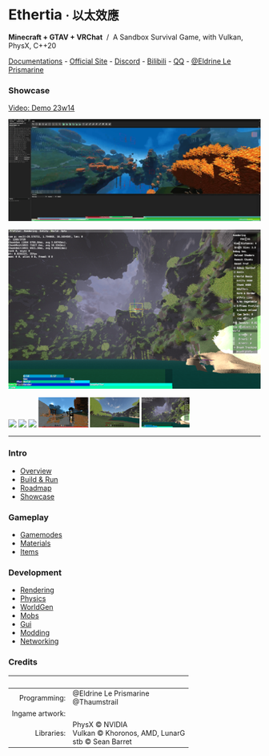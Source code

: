<!-- <img height="130" align="right" src="https://github.com/Dreamtowards/Ethertia/raw/main/run/screenshots/_figures/ethertia-poster0225d4-lres.jpg"> -->

# Ethertia <small>· 以太效應</small>

**Minecraft + GTAV + VRChat** &nbsp;/&nbsp; A Sandbox Survival Game, with Vulkan, PhysX, C++20

[Documentations](https://docs.ethertia.com) - 
[Official Site](https://ethertia.com) - 
[Discord](https://zh.wikipedia.org/wiki/Ethertia) -
[Bilibili](https://space.bilibili.com/19483166) - 
[QQ](https://jq.qq.com/?_wv=1027&k=tgM29oDM) - 
[@Eldrine Le Prismarine](https://elytra.dev/~pris)


### Showcase

[Video: Demo 23w14]()

![](https://raw.githubusercontent.com/Dreamtowards/Ethertia/main/run/screenshots/Screen%20Shot%202023-04-03%20at%2012.00.07%20AM.png)

![](https://github.com/Dreamtowards/Ethertia/raw/main/run/screenshots/2022-12-30_21.59.00_526.642.png)

<img style="height: 60px;" src="https://camo.githubusercontent.com/cadf841c48653c19c8c71b8c3f764ec3ddce08006c5a9b3870c9c1616a4b0cf8/68747470733a2f2f692e3332383838382e78797a2f323032332f30342f30322f69484f4a68382e706e67"> <img style="height: 60px;" src="https://camo.githubusercontent.com/1ea89bcbcc0fed70141ea39128828f8242a4a6c72d176751fb1ad015417fc3f9/68747470733a2f2f692e3332383838382e78797a2f323032332f30342f30322f69484f394e352e706e67"> <img style="height: 60px;" src="https://camo.githubusercontent.com/ee3b8ce18326f7306a323152ed92ae4e1b5405a482c6a5fad40c04e7865a0018/68747470733a2f2f692e3332383838382e78797a2f323032332f30342f32302f6947574d67412e706e67"> <img style="height: 60px;" src="https://github.com/Dreamtowards/Ethertia/raw/main/run/screenshots/_figures/23u07.png"> <img style="height: 60px;" src="https://github.com/Dreamtowards/Ethertia/raw/main/run/screenshots/2023-01-16_01.04.07_473.938.png"> <img style="height: 60px;" src="https://github.com/Dreamtowards/Ethertia/raw/main/run/screenshots/2022-12-30_21.59.00_526.642.png">

---

### **Intro**

- [Overview]()
- [Build & Run](run/assets/docs/zh-cn/build-run.md)
- [Roadmap](run/assets/docs/zh-cn/about-ethertia.md)
- [Showcase]()

### **Gameplay**

- [Gamemodes]()
- [Materials]()
- [Items]()

### **Development**

- [Rendering]()
- [Physics]()
- [WorldGen]()
- [Mobs]()
- [Gui]()
- [Modding]()
- [Networking]()

### **Credits**

&nbsp; | &nbsp;
---: | :---
Programming: | @Eldrine Le Prismarine<br>@Thaumstrail
Ingame artwork: | 
Libraries: | PhysX © NVIDIA<br>Vulkan © Khoronos, AMD, LunarG<br>stb © Sean Barret 


<!--
- Devlopment: @Eldrine Le Prismarine (voxel, graphics, gameplay), Thaumstrail
- Ingame artwork: none
- Thirdparty: PhysX © NVIDIA
-->